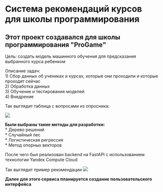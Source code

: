 <h1>Система рекомендаций курсов для школы программирования</h1>
<h2>Этот проект создавался для школы программирования "ProGame"</h2>
<p>Цель: создать модель машинного обучения для предсказания выбранного курса ребенком</p>
<p>Описание задач: <br> 
1) Сбор данных об учениках и курсах, которые они проходили и которые проходят сейчас <br>
2) Обработка данных <br>
3) Обучение и тестирование моделей <br>
4) Внедрение
</p>
<p>Так выглядит таблица с вопросами из опросника:</p>
<img src = https://github.com/Natasha617/Diploma/assets/57916950/8bdf2459-6179-4613-8bd2-747897acece0>

<p> <b>Были выбраны такие методы для разработки:</b><br>
* Дерево решений <br>
* Случайный лес <br>
* Логистическая регрессия <br>
* Метод опорных векторов <br>

После чего был реализован backend на FastAPI с использованием технологии Yandex Compute Cloud

Так выглядит пример рекомендации
<img src= https://github.com/Natasha617/Diploma/assets/57916950/e31e6d9a-2559-4b8e-8191-141846c27403>


<b>Далее для этого сервиса планируется создание пользовательского интерфейса</b>
